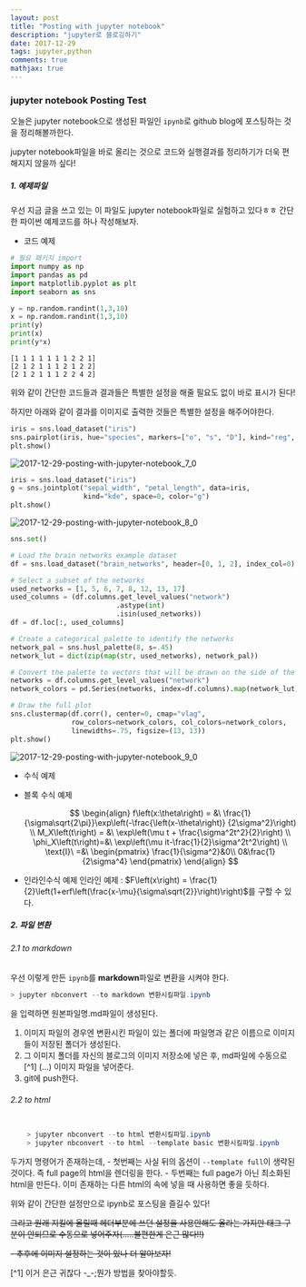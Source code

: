 ```yaml
---
layout: post
title: "Posting with jupyter notebook"
description: "jupyter로 블로깅하기"
date: 2017-12-29
tags: jupyter,python
comments: true
mathjax: true
---
```


### jupyter notebook Posting Test

오늘은 jupyter notebook으로 생성된 파일인 `ipynb`로 github blog에 포스팅하는 것을 정리해볼까한다.

jupyter notebook파일을 바로 올리는 것으로 코드와 실행결과를 정리하기가 더욱 편해지지 않을까 싶다!




##### 1. 예제파일

우선 지금 글을 쓰고 있는 이 파일도 jupyter notebook파일로 실험하고 있다ㅎㅎ
간단한 파이썬 예제코드를 하나 작성해보자.


- 코드 예제


```python
# 필요 패키지 import
import numpy as np
import pandas as pd
import matplotlib.pyplot as plt
import seaborn as sns
```


```python
y = np.random.randint(1,3,10)
x = np.random.randint(1,3,10)
print(y)
print(x)
print(y*x)
```

    [1 1 1 1 1 1 1 2 2 1]
    [2 1 2 1 1 1 2 1 2 2]
    [2 1 2 1 1 1 2 2 4 2]


위와 같이 간단한 코드들과 결과들은 특별한 설정을 해줄 필요도 없이 바로 표시가 된다!

하지만 아래와 같이 결과를 이미지로 출력한 것들은 특별한 설정을 해주어야한다.


```python
iris = sns.load_dataset("iris")
sns.pairplot(iris, hue="species", markers=["o", "s", "D"], kind="reg", diag_kind="kde", palette="husl")
plt.show()

```


![2017-12-29-posting-with-jupyter-notebook_7_0](http://pignuante.github.io/images/2017-12-29-posting-with-jupyter-notebook_files/2017-12-29-posting-with-jupyter-notebook_7_0.png)



```python
iris = sns.load_dataset("iris")
g = sns.jointplot("sepal_width", "petal_length", data=iris,
                  kind="kde", space=0, color="g")
plt.show()
```


![2017-12-29-posting-with-jupyter-notebook_8_0](http://pignuante.github.io/images/2017-12-29-posting-with-jupyter-notebook_files/2017-12-29-posting-with-jupyter-notebook_8_0.png)



```python
sns.set()

# Load the brain networks example dataset
df = sns.load_dataset("brain_networks", header=[0, 1, 2], index_col=0)

# Select a subset of the networks
used_networks = [1, 5, 6, 7, 8, 12, 13, 17]
used_columns = (df.columns.get_level_values("network")
                          .astype(int)
                          .isin(used_networks))
df = df.loc[:, used_columns]

# Create a categorical palette to identify the networks
network_pal = sns.husl_palette(8, s=.45)
network_lut = dict(zip(map(str, used_networks), network_pal))

# Convert the palette to vectors that will be drawn on the side of the matrix
networks = df.columns.get_level_values("network")
network_colors = pd.Series(networks, index=df.columns).map(network_lut)

# Draw the full plot
sns.clustermap(df.corr(), center=0, cmap="vlag",
               row_colors=network_colors, col_colors=network_colors,
               linewidths=.75, figsize=(13, 13))
plt.show()
```


![2017-12-29-posting-with-jupyter-notebook_9_0](http://pignuante.github.io/images/2017-12-29-posting-with-jupyter-notebook_files/2017-12-29-posting-with-jupyter-notebook_9_0.png)


- 수식 예제


- 블록 수식 예제

    $$
    \begin{align}
        f\left(x:\theta\right) = &\ \frac{1}{\sigma\sqrt{2\pi}}\exp\left(-\frac{\left(x-\theta\right)} {2\sigma^2}\right) \\
        M_X\left(t\right) = &\ \exp\left(\mu t + \frac{\sigma^2t^2}{2}\right) \\
        \phi_X\left(t\right)=&\ \exp\left(\mu it-\frac{1}{2}\sigma^2t^2\right) \\
        \text{I}\ =&\ \begin{pmatrix}
                        \frac{1}{\sigma^2}&0\\
                        0&\frac{1}{2\sigma^4}
                      \end{pmatrix}
    \end{align}
    $$

- 인라인수식 예제
  인라인 예제 : $F\left(x\right) = \frac{1}{2}\left(1+erf\left(\frac{x-\mu}{\sigma\sqrt{2}}\right)\right)$를 구할 수 있다.


##### 2. 파일 변환
###### 2.1 to markdown

우선 이렇게 만든 `ipynb`를 **markdown**파일로 변환을 시켜야 한다.

```powershell
> jupyter nbconvert --to markdown 변환시킬파일.ipynb
```
을 입력하면 원본파일명.md파일이 생성된다.

1. 이미지 파일의 경우엔 변환시킨 파일이 있는 폴더에 파일명과 같은 이름으로 이미지들이 저장된 폴더가 생성된다.
2. 그 이미지 폴더를 자신의 블로그의 이미지 저장소에 넣은 후, md파일에 수동으로[^1] (...) 이미지 파일을 넣어준다.
3. git에 push한다.





###### 2.2 to html

```powershell

    > jupyter nbconvert --to html 변환시킬파일.ipynb
    > jupyter nbconvert --to html --template basic 변환시킬파일.ipynb
```
두가지 명령어가 존재하는데, 
    - 첫번째는 사실 뒤의 옵션이 `--template full`이 생략된것이다. 즉 full page의 html을 렌더링을 한다.
    - 두번째는 full page가 아닌 최소화된 html을 만든다. 이미 존재하는 다른 html의 속에 넣을 때 사용하면 좋을 듯하다.



위와 같이 간단한 설정만으로 ipynb로 포스팅을 즐길수 있다!

~~그리고 원래 지킬에 올릴때 헤더부분에 쓰던 설정을 사용안해도 올라는 가지만 태그 구분이 안되므로 수동으로 넣어주자(.....불편한게 은근 많다!!)~~



~~- 추후에 이미지 설정하는 것이 있나 더 알아보자!~~



[^1] 이거 은근 귀찮다 -_-;뭔가 방법을 찾아야할듯.


